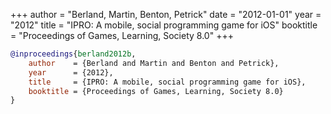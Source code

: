 +++
author = "Berland, Martin, Benton, Petrick"
date = "2012-01-01"
year = "2012"
title = "IPRO: A mobile, social programming game for iOS"
booktitle = "Proceedings of Games, Learning, Society 8.0"
+++
```bibtex
@inproceedings{berland2012b,
    author    = {Berland and Martin and Benton and Petrick},
    year      = {2012},
    title     = {IPRO: A mobile, social programming game for iOS},
    booktitle = {Proceedings of Games, Learning, Society 8.0}
}
```
